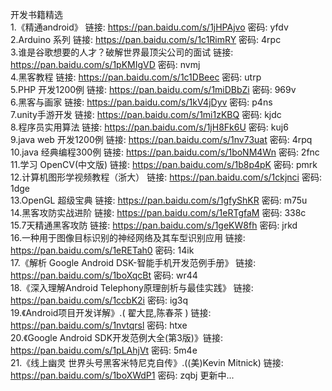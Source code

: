 开发书籍精选  </br>
1.《精通android》   链接: https://pan.baidu.com/s/1jHPAjvo 密码: yfdv </br>
2.Arduino 系列   链接: https://pan.baidu.com/s/1c1RimRY 密码: 4rpc   </br>
3.谁是谷歌想要的人才？破解世界最顶尖公司的面试  链接: https://pan.baidu.com/s/1pKMIgVD 密码: nvmj   </br>
4.黑客教程  链接: https://pan.baidu.com/s/1c1DBeec 密码: utrp   </br>
5.PHP 开发1200例   链接: https://pan.baidu.com/s/1miDBbZi 密码: 969v   </br>
6.黑客与画家   链接: https://pan.baidu.com/s/1kV4jDyv 密码: p4ns   </br>
7.unity手游开发  链接: https://pan.baidu.com/s/1mi1zKBQ 密码: kjdc   </br>
8.程序员实用算法  链接: https://pan.baidu.com/s/1jH8Fk6U 密码: kuj6   </br>
9.java web 开发1200例  链接: https://pan.baidu.com/s/1nv73uat 密码: 4rpq </br>
10.java 经典编程300例  链接: https://pan.baidu.com/s/1boNM4Wn 密码: 2fnc </br>
11.学习 OpenCV(中文版)   链接: https://pan.baidu.com/s/1b8p4pK 密码: pmrk  </br>
12.计算机图形学视频教程（浙大）   链接: https://pan.baidu.com/s/1ckjnci 密码: 1dge </br>
13.OpenGL 超级宝典  链接: https://pan.baidu.com/s/1gfyShKR 密码: m75u  </br>
14.黑客攻防实战进阶    链接: https://pan.baidu.com/s/1eRTgfaM 密码: 338c </br>
15.7天精通黑客攻防  链接: https://pan.baidu.com/s/1geKW8fh 密码: jrkd  </br>
16.一种用于图像目标识别的神经网络及其车型识别应用    链接: https://pan.baidu.com/s/1eRETah0 密码: 14ik </br>
17.《解析 Google Android DSK-智能手机开发范例手册》 链接: https://pan.baidu.com/s/1boXqcBt 密码: wr44 </br>
18.《深入理解Android Telephony原理剖析与最佳实践》 链接: https://pan.baidu.com/s/1ccbK2i 密码: ig3q </br>
19.《Android项目开发详解》.( 翟大昆,陈春茶 ) 链接: https://pan.baidu.com/s/1nvtqrsl 密码: htxe </br>
20.《Google Android SDK开发范例大全(第3版)》链接: https://pan.baidu.com/s/1pLAhjVt 密码: 5m4e </br>
21.《线上幽灵 世界头号黑客米特尼克自传》.((美)Kevin Mitnick) 链接: https://pan.baidu.com/s/1boXWdP1 密码: zqbj
更新中...
